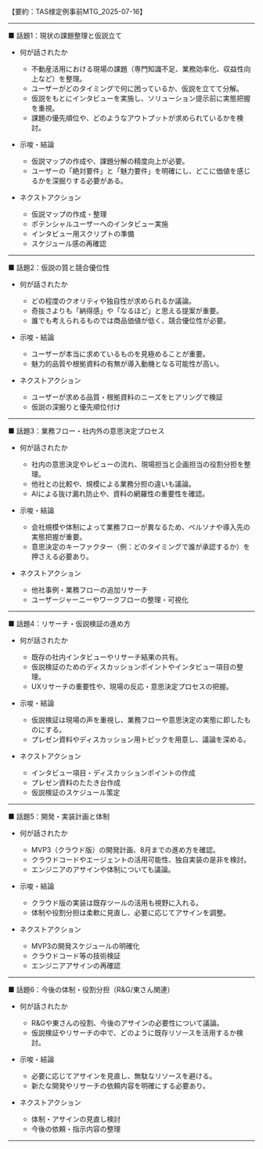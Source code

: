 【要約：TAS様定例事前MTG_2025-07-16】

---

■ 話題1：現状の課題整理と仮説立て

- 何が話されたか
  - 不動産活用における現場の課題（専門知識不足、業務効率化、収益性向上など）を整理。
  - ユーザーがどのタイミングで何に困っているか、仮説を立てて分解。
  - 仮説をもとにインタビューを実施し、ソリューション提示前に実態把握を重視。
  - 課題の優先順位や、どのようなアウトプットが求められているかを検討。

- 示唆・結論
  - 仮説マップの作成や、課題分解の精度向上が必要。
  - ユーザーの「絶対要件」と「魅力要件」を明確にし、どこに価値を感じるかを深掘りする必要がある。

- ネクストアクション
  - 仮説マップの作成・整理
  - ポテンシャルユーザーへのインタビュー実施
  - インタビュー用スクリプトの準備
  - スケジュール感の再確認

---

■ 話題2：仮説の質と競合優位性

- 何が話されたか
  - どの程度のクオリティや独自性が求められるか議論。
  - 奇抜さよりも「納得感」や「なるほど」と思える提案が重要。
  - 誰でも考えられるものでは商品価値が低く、競合優位性が必要。

- 示唆・結論
  - ユーザーが本当に求めているものを見極めることが重要。
  - 魅力的品質や根拠資料の有無が導入動機となる可能性が高い。

- ネクストアクション
  - ユーザーが求める品質・根拠資料のニーズをヒアリングで検証
  - 仮説の深掘りと優先順位付け

---

■ 話題3：業務フロー・社内外の意思決定プロセス

- 何が話されたか
  - 社内の意思決定やレビューの流れ、現場担当と企画担当の役割分担を整理。
  - 他社との比較や、規模による業務分担の違いも議論。
  - AIによる抜け漏れ防止や、資料の網羅性の重要性を確認。

- 示唆・結論
  - 会社規模や体制によって業務フローが異なるため、ペルソナや導入先の実態把握が重要。
  - 意思決定のキーファクター（例：どのタイミングで誰が承認するか）を押さえる必要あり。

- ネクストアクション
  - 他社事例・業務フローの追加リサーチ
  - ユーザージャーニーやワークフローの整理・可視化

---

■ 話題4：リサーチ・仮説検証の進め方

- 何が話されたか
  - 既存の社内インタビューやリサーチ結果の共有。
  - 仮説検証のためのディスカッションポイントやインタビュー項目の整理。
  - UXリサーチの重要性や、現場の反応・意思決定プロセスの把握。

- 示唆・結論
  - 仮説検証は現場の声を重視し、業務フローや意思決定の実態に即したものにする。
  - プレゼン資料やディスカッション用トピックを用意し、議論を深める。

- ネクストアクション
  - インタビュー項目・ディスカッションポイントの作成
  - プレゼン資料のたたき台作成
  - 仮説検証のスケジュール策定

---

■ 話題5：開発・実装計画と体制

- 何が話されたか
  - MVP3（クラウド版）の開発計画、8月までの進め方を確認。
  - クラウドコードやエージェントの活用可能性、独自実装の是非を検討。
  - エンジニアのアサインや体制についても議論。

- 示唆・結論
  - クラウド版の実装は既存ツールの活用も視野に入れる。
  - 体制や役割分担は柔軟に見直し、必要に応じてアサインを調整。

- ネクストアクション
  - MVP3の開発スケジュールの明確化
  - クラウドコード等の技術検証
  - エンジニアアサインの再確認

---

■ 話題6：今後の体制・役割分担（R&G/東さん関連）

- 何が話されたか
  - R&Gや東さんの役割、今後のアサインの必要性について議論。
  - 仮説検証やリサーチの中で、どのように既存リソースを活用するか検討。

- 示唆・結論
  - 必要に応じてアサインを見直し、無駄なリソースを避ける。
  - 新たな開発やリサーチの依頼内容を明確にする必要あり。

- ネクストアクション
  - 体制・アサインの見直し検討
  - 今後の依頼・指示内容の整理

---